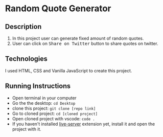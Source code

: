 # Random Quote Generator

## Description

1) In this project user can generate fixed amount of random quotes.
2) User can click on <kbd>Share on Twitter</kbd> button to share quotes on twitter.

## Technologies

I used HTML, CSS and Vanilla JavaScript to create this project.

## Running Instructions

* Open terminal in your computer
* Go the the desktop: `cd Desktop`
* clone this project: `git clone [repo link]`
* Go to cloned project: `cd [cloned project]`
* Open cloned project with vscode: `code .`
* If you haven't installed [live-server](https://marketplace.visualstudio.com/items?itemName=ritwickdey.LiveServer) extension yet, install it and open the project with it.
